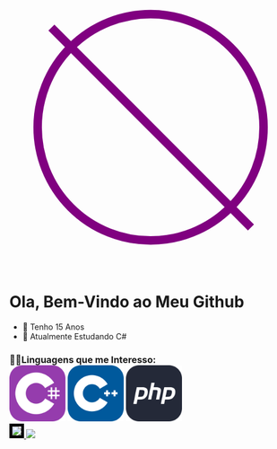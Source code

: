 <div style="position: relative;">
  <svg width="100%" height="100%" viewBox="0 0 100 100" xmlns="http://www.w3.org/2000/svg">
    <circle cx="50" cy="50" r="40" stroke="purple" stroke-width="3" fill="transparent"/>
  </svg>
  <div style="position: absolute; top: 0; left: 0; width: 100%; height: 100%; transform: rotate(45deg);">
    <svg width="100%" height="100%" viewBox="0 0 100 100" xmlns="http://www.w3.org/2000/svg">
      <line x1="0" y1="50" x2="100" y2="50" stroke="purple" stroke-width="3"/>
    </svg>
  </div>
</div>

# Ola, Bem-Vindo ao Meu Github
- 🫠 Tenho 15 Anos
- 📖 Atualmente Estudando C#
<h3>  👨‍💻Linguagens que me Interesso: <br>
<div>
  
  <img width="100" height="100" src="https://github.com/tandpfun/skill-icons/blob/main/icons/CS.svg">
  <img width="100" height="100" src="https://github.com/tandpfun/skill-icons/blob/main/icons/CPP.svg">
  <img src= "https://github.com/tandpfun/skill-icons/blob/main/icons/PHP-Dark.svg" width="100" height="100"> 
  
<div>
  
<div> 
  <a href="https://www.youtube.com/@ryanwards" target="_blank"><img src="https://img.shields.io/badge/YouTube-FF0000?style=for-the-badge&logo=youtube&logoColor=white" target="_blank" style="border:5px solid black"/a>
  <a href="https://instagram.com/ryan.vicente_" target="_blank"><img src="https://img.shields.io/badge/-Instagram-%23E4405F?style=for-the-badge&logo=instagram&logoColor=white" target="_blank"></a>
</div>

